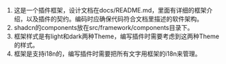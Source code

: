 1. 这是一个插件框架，设计文档在docs/README.md，里面有详细的框架介绍，以及插件的契约。编码时应确保代码符合文档里描述的软件架构。
2. shadcn的components放在src/framework/components目录下。
3. 框架样式是有light和dark两种Theme，编写插件时需要考虑到这两种Theme的样式。
4. 框架是支持i18n的，编写插件时需要把所有文字用框架的i18n来管理。